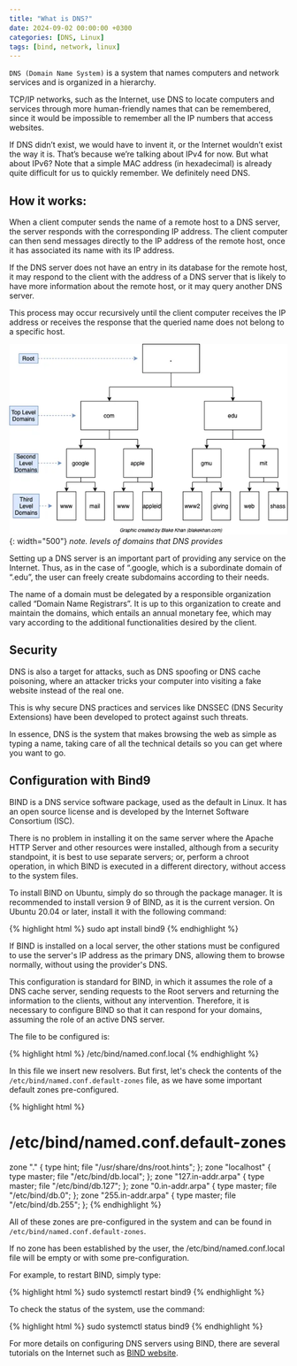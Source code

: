 ```yaml
---
title: "What is DNS?"
date: 2024-09-02 00:00:00 +0300
categories: [DNS, Linux]
tags: [bind, network, linux]
---
```


`DNS (Domain Name System)` is a system that names computers and network services and is organized in a hierarchy. 

TCP/IP networks, such as the Internet, use DNS to locate computers and services through more human-friendly names that can be remembered, since it would be impossible to remember all the IP numbers that access websites. 

If DNS didn’t exist, we would have to invent it, or the Internet wouldn’t exist the way it is. 
That’s because we’re talking about IPv4 for now. But what about IPv6? Note that a simple MAC address (in hexadecimal) is already quite difficult for us to quickly remember. We definitely need DNS.

## How it works:
When a client computer sends the name of a remote host to a DNS server, the server responds with the corresponding IP address. The client computer can then send messages directly to the IP address of the remote host, once it has associated its name with its IP address. 

If the DNS server does not have an entry in its database for the remote host, it may respond to the client with the address of a DNS server that is likely to have more information about the remote host, or it may query another DNS server. 

This process may occur recursively until the client computer receives the IP address or receives the response that the queried name does not belong to a specific host. 

![Desktop View](/assets/img/dns.png){: width="500"}
_note. levels of domains that DNS provides_

Setting up a DNS server is an important part of providing any service on the Internet. Thus, as in the case of “.google, which is a subordinate domain of “.edu”, the user can freely create subdomains according to their needs. 

The name of a domain must be delegated by a responsible organization called “Domain Name Registrars”. It is up to this organization to create and maintain the domains, which entails an annual monetary fee, which may vary according to the additional functionalities desired by the client.


## Security

DNS is also a target for attacks, such as DNS spoofing or DNS cache poisoning, where an attacker tricks your computer into visiting a fake website instead of the real one. 

This is why secure DNS practices and services like DNSSEC (DNS Security Extensions) have been developed to protect against such threats.

In essence, DNS is the system that makes browsing the web as simple as typing a name, taking care of all the technical details so you can get where you want to go.

## Configuration with Bind9

BIND is a DNS service software package, used as the default in Linux. It has an open source license and is developed by the Internet Software Consortium (ISC). 

There is no problem in installing it on the same server where the Apache HTTP Server and other resources were installed, although from a security standpoint, it is best to use separate servers; or, perform a chroot operation, in which BIND is executed in a different directory, without access to the system files. 

To install BIND on Ubuntu, simply do so through the package manager. It is recommended to install version 9 of BIND, as it is the current version. On Ubuntu 20.04 or later, install it with the following command:

{% highlight html %}
sudo apt install bind9
{% endhighlight %}

If BIND is installed on a local server, the other stations must be configured to use the server's IP address as the primary DNS, allowing them to browse normally, without using the provider's DNS. 

This configuration is standard for BIND, in which it assumes the role of a DNS cache server, sending requests to the Root servers and returning the information to the clients, without any intervention. Therefore, it is necessary to configure BIND so that it can respond for your domains, assuming the role of an active DNS server. 

The file to be configured is:

{% highlight html %}
/etc/bind/named.conf.local
{% endhighlight %}

In this file we insert new resolvers. But first, let's check the contents of the `/etc/bind/named.conf.default-zones` file, as we have some important default zones pre-configured.

{% highlight html %}
# /etc/bind/named.conf.default-zones
 zone "." {
 type hint;
 file "/usr/share/dns/root.hints";
 };
 zone "localhost" {
 type master;
 file "/etc/bind/db.local";
 };
 zone "127.in-addr.arpa" {
 type master;
 file "/etc/bind/db.127";
 };
 zone "0.in-addr.arpa" {
 type master;
 file "/etc/bind/db.0";
 };
zone "255.in-addr.arpa" {
 type master;
 file "/etc/bind/db.255";
 };
{% endhighlight %}

All of these zones are pre-configured in the system and can be found in `/etc/bind/named.conf.default-zones`. 

If no zone has been established by the user, the /etc/bind/named.conf.local file will be empty or with some pre-configuration.

For example, to restart BIND, simply type:

{% highlight html %}
sudo systemctl restart bind9
{% endhighlight %}

To check the status of the system, use the command:

{% highlight html %}
sudo systemctl status bind9
{% endhighlight %}

For more details on configuring DNS servers using BIND, there are several tutorials on the Internet such as [BIND website](https://www.isc.org/bind/).